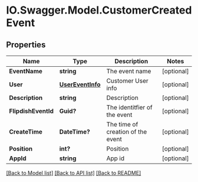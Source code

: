 # IO.Swagger.Model.CustomerCreatedEvent
## Properties

Name | Type | Description | Notes
------------ | ------------- | ------------- | -------------
**EventName** | **string** | The event name | [optional] 
**User** | [**UserEventInfo**](UserEventInfo.md) | Customer User info | [optional] 
**Description** | **string** | Description | [optional] 
**FlipdishEventId** | **Guid?** | The identitfier of the event | [optional] 
**CreateTime** | **DateTime?** | The time of creation of the event | [optional] 
**Position** | **int?** | Position | [optional] 
**AppId** | **string** | App id | [optional] 

[[Back to Model list]](../README.md#documentation-for-models) [[Back to API list]](../README.md#documentation-for-api-endpoints) [[Back to README]](../README.md)

